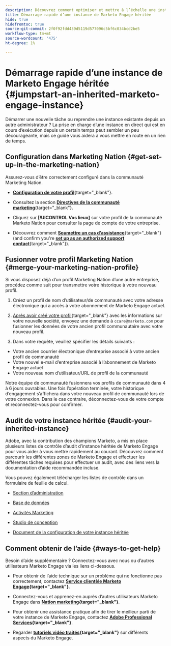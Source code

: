 ```yaml
---
description: Découvrez comment optimiser et mettre à l’échelle une instance de Marketo Engage existante que vous avez héritée. Suivez la liste de contrôle pour contrôler les paramètres d’administration et maintenir l’hygiène de la base de données.
title: Démarrage rapide d’une instance de Marketo Engage héritée
hide: true
hidefromtoc: true
source-git-commit: 2f0f92fdd439d5119d577096c5bf6c034bcd2be5
workflow-type: tm+mt
source-wordcount: '475'
ht-degree: 1%

---
```


# Démarrage rapide d’une instance de Marketo Engage héritée {#jumpstart-an-inherited-marketo-engage-instance}

Démarrer une nouvelle tâche ou reprendre une instance existante depuis un autre administrateur ? La prise en charge d’une instance en direct qui est en cours d’exécution depuis un certain temps peut sembler un peu décourageante, mais ce guide vous aidera à vous mettre en route en un rien de temps.

## Configuration dans Marketing Nation {#get-set-up-in-the-marketing-nation}

Assurez-vous d’être correctement configuré dans la communauté Marketing Nation.

* [**Configuration de votre profil**](https://nation.marketo.com/){target="_blank"}.

* Consultez la section [**Directives de la communauté marketing**](https://nation.marketo.com/t5/community-guidelines/ct-p/community-guidelines){target="_blank"}.

* Cliquez sur **[!UICONTROL Vos lieux]** sur votre profil de la communauté Marketo Nation pour consulter la page de compte de votre entreprise.

* Découvrez comment [**Soumettre un cas d’assistance**](https://nation.marketo.com/t5/Knowledgebase/Submitting-a-Support-Case-to-Marketo-Support/ta-p/252201){target="_blank"} (and confirm you're [**set up as an authorized support contact**](https://nation.marketo.com/t5/Knowledgebase/Managing-Authorized-Support-Contacts/ta-p/254341){target="_blank"}).

## Fusionner votre profil Marketing Nation {#merge-your-marketing-nation-profile}

Si vous disposez déjà d’un profil Marketing Nation d’une autre entreprise, procédez comme suit pour transmettre votre historique à votre nouveau profil.

1. Créez un profil de nom d’utilisateur/de communauté avec votre adresse électronique qui a accès à votre abonnement de Marketo Engage actuel.

1. [Après avoir créé votre profil](https://nation.marketo.com/){target="_blank"} avec les informations sur votre nouvelle société, envoyez une demande à `ccare@marketo.com` pour fusionner les données de votre ancien profil communautaire avec votre nouveau profil.

1. Dans votre requête, veuillez spécifier les détails suivants :

* Votre ancien courrier électronique d’entreprise associé à votre ancien profil de communauté
* Votre nouvel e-mail d’entreprise associé à l’abonnement de Marketo Engage actuel
* Votre nouveau nom d’utilisateur/URL de profil de la communauté

Notre équipe de communauté fusionnera vos profils de communauté dans 4 à 6 jours ouvrables. Une fois l’opération terminée, votre historique d’engagement s’affichera dans votre nouveau profil de communauté lors de votre connexion. Dans le cas contraire, déconnectez-vous de votre compte et reconnectez-vous pour confirmer.

## Audit de votre instance héritée  {#audit-your-inherited-instance}

Adobe, avec la contribution des champions Marketo, a mis en place plusieurs listes de contrôle d’audit d’instance héritée de Marketo Engage pour vous aider à vous mettre rapidement au courant. Découvrez comment parcourir les différentes zones de Marketo Engage et effectuer les différentes tâches requises pour effectuer un audit, avec des liens vers la documentation d’aide recommandée incluse.

Vous pouvez également télécharger les listes de contrôle dans un formulaire de feuille de calcul.

* [Section d’administration](/help/marketo/getting-started/inheriting-a-marketo-instance/admin-section-checklist.md)

* [Base de données](/help/marketo/getting-started/inheriting-a-marketo-instance/database-checklist.md)

* [Activités Marketing](/help/marketo/getting-started/inheriting-a-marketo-instance/marketing-activities-checklist.md)

* [Studio de conception](/help/marketo/getting-started/inheriting-a-marketo-instance/design-studio-checklist.md)

* [Document de la configuration de votre instance héritée](/help/marketo/getting-started/inheriting-a-marketo-instance/document-your-setup.md)

## Comment obtenir de l’aide {#ways-to-get-help}

Besoin d’aide supplémentaire ? Connectez-vous avec nous ou d’autres utilisateurs Marketo Engage via les liens ci-dessous.

* Pour obtenir de l’aide technique sur un problème qui ne fonctionne pas correctement, contactez **[Service clientèle Marketo Engage](https://nation.marketo.com/t5/Support/ct-p/Support){target="_blank"}**.

* Connectez-vous et apprenez-en auprès d’autres utilisateurs Marketo Engage dans **[Nation marketing](https://nation.marketo.com/){target="_blank"}**.

* Pour obtenir une assistance pratique afin de tirer le meilleur parti de votre instance de Marketo Engage, contactez **[Adobe Professional Services](https://business.adobe.com/products/marketo/services-support.html){target="_blank"}**.

* Regarder **[tutoriels vidéo traités](https://experienceleague.adobe.com/docs/marketo-learn/tutorials/overview.html){target="_blank"}** sur différents aspects du Marketo Engage.
